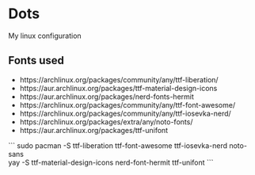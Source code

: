 # Dots
My linux configuration

<h2> Fonts used </h2>
<ul>
  <li>https://archlinux.org/packages/community/any/ttf-liberation/</li>
  <li>https://aur.archlinux.org/packages/ttf-material-design-icons</li>
  <li>https://aur.archlinux.org/packages/nerd-fonts-hermit</li>
  <li>https://archlinux.org/packages/community/any/ttf-font-awesome/</li>
  <li>https://archlinux.org/packages/community/any/ttf-iosevka-nerd/</li>
  <li>https://archlinux.org/packages/extra/any/noto-fonts/</li>
  <li>https://aur.archlinux.org/packages/ttf-unifont</li>
</ul> 
```
sudo pacman -S ttf-liberation ttf-font-awesome ttf-iosevka-nerd noto-sans <br>
yay -S ttf-material-design-icons nerd-font-hermit ttf-unifont
```
